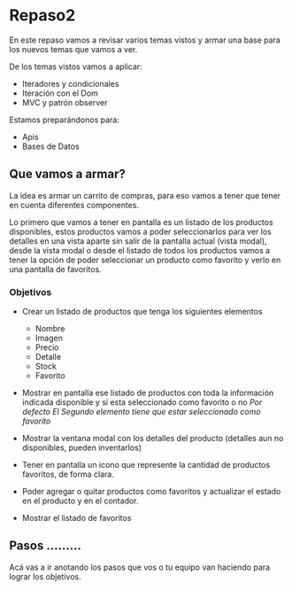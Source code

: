 # Repaso2

En este repaso vamos a revisar varios temas vistos y armar una base para los nuevos temas que vamos a ver.

De los temas vistos vamos a aplicar:
* Iteradores y condicionales
* Iteración con el Dom
* MVC y patrón observer

Estamos preparándonos para:

* Apis
* Bases de Datos

## Que vamos a armar?
La idea es armar un carrito de compras, para eso vamos a tener que tener en cuenta diferentes componentes.

Lo primero que vamos a tener en pantalla es un listado de los productos disponibles, estos productos vamos a poder seleccionarlos para ver los detalles en una vista aparte sin salir de la pantalla actual (vista modal), desde la vista modal o desde el listado de todos los productos vamos a tener la opción de poder seleccionar un producto como favorito y verlo en una pantalla de favoritos.

### Objetivos
* Crear un listado de productos que tenga los siguientes elementos
	* Nombre
	* Imagen
	* Precio
	* Detalle
	* Stock
	* Favorito

* Mostrar en pantalla ese listado de productos con toda la información indicada disponible y si esta seleccionado como favorito o no
*Por defecto El Segundo elemento tiene que estar seleccionado como favorito*

* Mostrar la ventana modal con los detalles del producto (detalles aun no disponibles, pueden inventarlos)

* Tener en pantalla un icono que represente la cantidad de productos favoritos, de forma clara.

* Poder agregar o quitar productos como favoritos y actualizar el estado en el producto y en el contador.

* Mostrar el listado de favoritos


## Pasos ………
Acá vas a ir anotando los pasos que vos o tu equipo van haciendo para lograr los objetivos.

